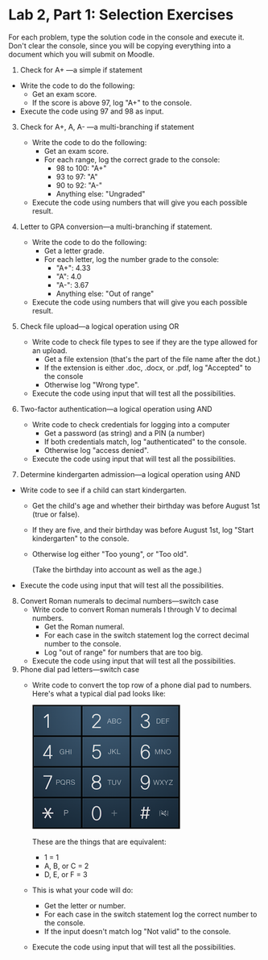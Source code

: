 # Lab 2, Part 1: Selection Exercises

For each problem, type the solution code in the console and execute it. Don't clear the console, since you will be copying everything into a document which you will submit on Moodle.

1. Check for A+ &mdash;a simple if statement
  - Write the code to do the following:
     - Get an exam score.
     - If the score is above 97, log "A+" to the console.
   - Execute the code using 97 and 98 as input.
3. Check for A+, A, A- &mdash;a multi-branching if statement

   - Write the code to do the following:
     - Get an exam score.
     - For each range, log the correct grade to the console:
       - 98 to 100: "A+"
       - 93 to 97: "A"
       - 90 to 92: "A-"
       - Anything else: "Ungraded"
   - Execute the code using numbers that will give you each possible result.
   
4. Letter to GPA conversion&mdash;a multi-branching if statement.

   - Write the code to do the following:
     - Get a letter grade.
     - For each letter, log the number grade to the console:
       - "A+": 4.33
       - "A": 4.0
       - "A-": 3.67
       - Anything else: "Out of range"
   - Execute the code using numbers that will give you each possible result.
   
3. Check file upload&mdash;a logical operation using OR

   - Write code to check file types to see if they are the type allowed for an upload.
     - Get a file extension (that's the part of the file name after the dot.)
     - If the extension is either .doc, .docx, or .pdf, log "Accepted" to the console
     - Otherwise log "Wrong type".
   - Execute the code using input that will test all the possibilities.

4. Two-factor authentication&mdash;a logical operation using AND

   - Write code to check credentials for logging into a computer
     - Get a password (as string) and a PIN (a number)
     - If both credentials match, log "authenticated" to the console.
     - Otherwise log "access denied".
   - Execute the code using input that will test all the possibilities.

5. Determine kindergarten admission&mdash;a logical operation using AND
  - Write code to see if a child can start kindergarten.
    - Get the child's age and whether their birthday was before August 1st (true or false).
    - If they are five, and their birthday was before August 1st, log "Start kindergarten" to the console.
    - Otherwise log either "Too young", or "Too old".
    
       (Take the birthday into account as well as the age.)
    
  - Execute the code using input that will test all the possibilities.
8. Convert Roman numerals to decimal numbers&mdash;switch case
   - Write code to convert Roman numerals I through V to decimal numbers.
     - Get the Roman numeral.
     - For each case in the switch statement log the correct decimal number to the console.
     - Log "out of range" for numbers that are too big.
   - Execute the code using input that will test all the possibilities.
9. Phone dial pad letters&mdash;switch case
   - Write code to convert the top row of a phone dial pad to numbers. Here's what a typical dial pad looks like:
     
      <img src="PhoneDialPad.png" alt="Phone Dial Pad"/>
     
     These are the things that are equivalent: 
     
     - 1 = 1 
     - A, B, or C = 2
     - D, E, or F = 3
     
   - This is what your code will do:
   
     - Get the letter or number.
     - For each case in the switch statement log the correct  number to the console.
     - If the input doesn't match log "Not valid" to the console.
   
   - Execute the code using input that will test all the possibilities.